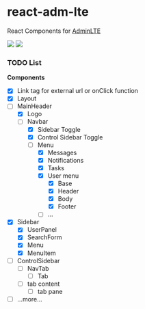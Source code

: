# react-adm-lte

React Components for [AdminLTE](https://github.com/almasaeed2010/AdminLTE)

[![](https://travis-ci.org/falmar/react-adm-lte.svg?branch=master)](https://travis-ci.org/falmar/react-adm-lte)
[![](https://img.shields.io/codecov/c/github/falmar/react-adm-lte.svg)](https://codecov.io/gh/falmar/react-adm-lte)

### TODO List

**Components**

- [x] Link <a> tag for external url or onClick function
- [x] Layout
- [ ] MainHeader
  - [x] Logo
  - [ ] Navbar    
    - [x] Sidebar Toggle
    - [x] Control Sidebar Toggle
    - [ ] Menu
      - [x] Messages
      - [x] Notifications
      - [x] Tasks
      - [x] User menu
        - [x] Base
        - [x] Header
        - [x] Body
        - [x] Footer
      - [ ] ...
- [x] Sidebar
  - [x] UserPanel
  - [x] SearchForm
  - [x] Menu
  - [x] MenuItem
- [ ] ControlSidebar
  - [ ] NavTab
    - [ ] Tab
  - [ ] tab content
    - [ ] tab pane
- [ ] ...more...

